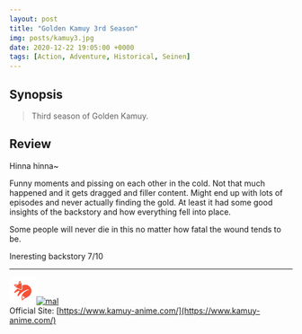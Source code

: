 ```yaml
---
layout: post
title: "Golden Kamuy 3rd Season"
img: posts/kamuy3.jpg 
date: 2020-12-22 19:05:00 +0000
tags: [Action, Adventure, Historical, Seinen]
---
```


## Synopsis
>Third season of Golden Kamuy.

## Review
Hinna hinna~

Funny moments and pissing on each other in the cold. Not that much happened and it gets dragged and filler content. Might end up with lots of episodes and never actually finding the gold. At least it had some good insights of the backstory and how everything fell into place.

Some people will never die in this no matter how fatal the wound tends to be.
   
Ineresting backstory 7/10

---

[![kitsu](..\assets\img\kitsu.png)](https://kitsu.io/anime/golden-kamuy-3)[![mal](..\assets\img\mal.ico)](https://myanimelist.net/anime/40059/Golden_Kamuy_3rd_Season)  
Official Site: [https://www.kamuy-anime.com/](https://www.kamuy-anime.com/)